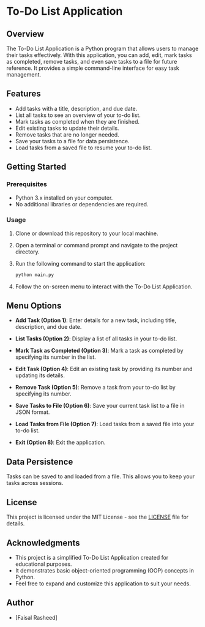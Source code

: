 
# To-Do List Application

## Overview

The To-Do List Application is a Python program that allows users to manage their tasks effectively. With this application, you can add, edit, mark tasks as completed, remove tasks, and even save tasks to a file for future reference. It provides a simple command-line interface for easy task management.

## Features

- Add tasks with a title, description, and due date.
- List all tasks to see an overview of your to-do list.
- Mark tasks as completed when they are finished.
- Edit existing tasks to update their details.
- Remove tasks that are no longer needed.
- Save your tasks to a file for data persistence.
- Load tasks from a saved file to resume your to-do list.

## Getting Started

### Prerequisites

- Python 3.x installed on your computer.
- No additional libraries or dependencies are required.

### Usage

1. Clone or download this repository to your local machine.

2. Open a terminal or command prompt and navigate to the project directory.

3. Run the following command to start the application:

   ```bash
   python main.py
   ```

4. Follow the on-screen menu to interact with the To-Do List Application.

## Menu Options

- **Add Task (Option 1)**: Enter details for a new task, including title, description, and due date.

- **List Tasks (Option 2)**: Display a list of all tasks in your to-do list.

- **Mark Task as Completed (Option 3)**: Mark a task as completed by specifying its number in the list.

- **Edit Task (Option 4)**: Edit an existing task by providing its number and updating its details.

- **Remove Task (Option 5)**: Remove a task from your to-do list by specifying its number.

- **Save Tasks to File (Option 6)**: Save your current task list to a file in JSON format.

- **Load Tasks from File (Option 7)**: Load tasks from a saved file into your to-do list.

- **Exit (Option 8)**: Exit the application.

## Data Persistence

Tasks can be saved to and loaded from a file. This allows you to keep your tasks across sessions.

## License

This project is licensed under the MIT License - see the [LICENSE](LICENSE) file for details.

## Acknowledgments

- This project is a simplified To-Do List Application created for educational purposes.
- It demonstrates basic object-oriented programming (OOP) concepts in Python.
- Feel free to expand and customize this application to suit your needs.

## Author

- [Faisal Rasheed]

